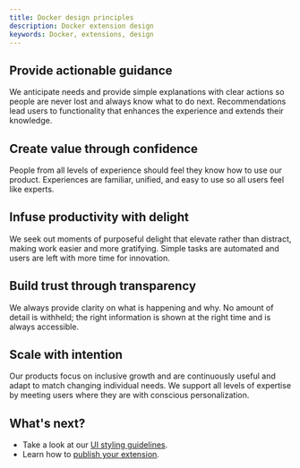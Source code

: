 ```yaml
---
title: Docker design principles
description: Docker extension design
keywords: Docker, extensions, design
---
```


## Provide actionable guidance
We anticipate needs and provide simple explanations with clear actions so people are never lost and always know what to do next. Recommendations lead users to functionality that enhances the experience and extends their knowledge.
<br>

## Create value through confidence
People from all levels of experience should feel they know how to use our product. Experiences are familiar, unified, and easy to use so all users feel like experts.
<br>

## Infuse productivity with delight
We seek out moments of purposeful delight that elevate rather than distract, making work easier and more gratifying. Simple tasks are automated and users are left with more time for innovation.
<br>

## Build trust through transparency
We always provide clarity on what is happening and why. No amount of detail is withheld; the right information is shown at the right time and is always accessible.
<br>

## Scale with intention
Our products focus on inclusive growth and are continuously useful and adapt to match changing individual needs. We support all levels of expertise by meeting users where they are with conscious personalization.
<br>

## What's next?

- Take a look at our [UI styling guidelines](overview.md).
- Learn how to [publish your extension](../extensions/index.md).
